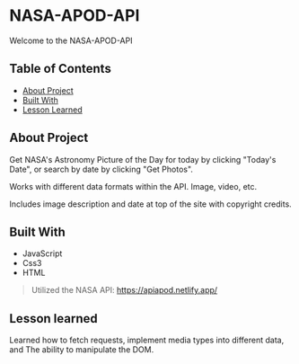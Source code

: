 # NASA-APOD-API
Welcome to the NASA-APOD-API 
## Table of Contents
- [About Project](#About-Project)
- [Built With](#Built-With)
- [Lesson Learned](#Lesson-Learned)


## About Project

Get NASA's Astronomy Picture of the Day for today by clicking "Today's Date", or search by date by clicking "Get Photos".

Works with different data formats within the API. Image, video, etc.

Includes image description and date at top of the site with copyright credits.

## Built With
* JavaScript
* Css3
* HTML
> Utilized the NASA API: https://apiapod.netlify.app/

## Lesson learned 
Learned how to fetch requests, implement media types into different data, and The ability to manipulate the DOM.

